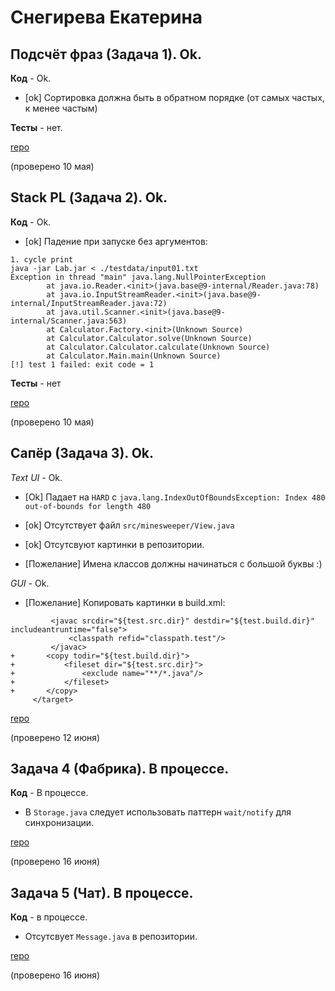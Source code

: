 # Снегирева Екатерина

## Подсчёт фраз (Задача 1). Ok.

**Код** - Ok.

- [ok] Сортировка должна быть в обратном порядке (от самых частых, к менее частым)

**Тесты** - нет.

[repo](https://bitbucket.org/snegireva_oop/spyair_lol/src/master/)

(проверено 10 мая)

## Stack PL (Задача 2). Ok.

**Код** - Ok.

- [ok] Падение при запуске без аргументов:
```
1. cycle print
java -jar Lab.jar < ./testdata/input01.txt
Exception in thread "main" java.lang.NullPointerException
        at java.io.Reader.<init>(java.base@9-internal/Reader.java:78)
        at java.io.InputStreamReader.<init>(java.base@9-internal/InputStreamReader.java:72)
        at java.util.Scanner.<init>(java.base@9-internal/Scanner.java:563)
        at Calculator.Factory.<init>(Unknown Source)
        at Calculator.Calculator.solve(Unknown Source)
        at Calculator.Calculator.calculate(Unknown Source)
        at Calculator.Main.main(Unknown Source)
[!] test 1 failed: exit code = 1
```

**Тесты** - нет

[repo](https://bitbucket.org/snegireva_oop/spyair_lol/src/master/)

(проверено 10 мая)

## Сапёр (Задача 3). Ok.

*Text UI* - Ok.

- [Ok] Падает на `HARD` с `java.lang.IndexOutOfBoundsException: Index 480 out-of-bounds for length 480`

- [ok] Отсутствует файл `src/minesweeper/View.java`

- [ok] Отсутсвуют картинки в репозитории.

- [Пожелание] Имена классов должны начинаться с большой буквы :)

*GUI* - Ok.

- [Пожелание] Копировать картинки в build.xml:
```
         <javac srcdir="${test.src.dir}" destdir="${test.build.dir}" includeantruntime="false">
             <classpath refid="classpath.test"/>
         </javac>
+       <copy todir="${test.build.dir}">
+           <fileset dir="${test.src.dir}">
+               <exclude name="**/*.java"/>
+           </fileset>
+       </copy>
     </target>
```

[repo](https://bitbucket.org/snegireva_oop/spyair_lol/src/master/)

(проверено 12 июня)

## Задача 4 (Фабрика). В процессе.

**Код** - В процессе.

- В `Storage.java` следует использовать паттерн `wait/notify` для синхронизации.

[repo](https://bitbucket.org/snegireva_oop/spyair_lol/src/master/)

(проверено 16 июня)

## Задача 5 (Чат). В процессе.

**Код** - в процессе.

- Отсутсвует `Message.java` в репозитории.

[repo](https://bitbucket.org/snegireva_oop/spyair_lol/src/master/)

(проверено 16 июня)
